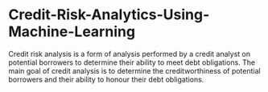 # Credit-Risk-Analytics-Using-Machine-Learning
Credit risk analysis is a form of analysis performed by a credit analyst on potential borrowers to determine their ability to meet debt obligations. The main goal of credit analysis is to determine the creditworthiness of potential borrowers and their ability to honour their debt obligations.
